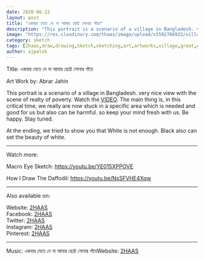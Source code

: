 ```yaml
---
date: 2020-06-22
layout: post
title: "একবার যেতে দে না আমার ছোট্ট সোনার গাঁয়ে"
description: "This portrait is a scenario of a village in Bangladesh. very nice view with the scene of realty of poverty. Read more on: https://2haas.ml/amar-sotto-sonar-gayen"
image: "https://res.cloudinary.com/thaas/image/upload/v1592766922/village_temp_ekiqyd.jpg"
category: sketch
tags: [2haas,draw,drawing,Sketch,sketching,art,artworks,village,great,great scenario,poor,lockdown,quarantines,black lives matter,#YouTubeBlack,YouTubeBlack,White,black,black and white]
author: ajpalok
---
```


Title: একবার যেতে দে না আমার ছোট্ট সোনার গাঁয়ে  

Art Work by: Abrar Jahin 

This portrait is a scenario of a village in Bangladesh. very nice view with the scene of realty of poverty. Watch the <a href="https://youtu.be/CZdrRcEnWa8">VIDEO</a>.  The main thing is, in this critical time, we really are now stuck in a specific area which is needed and good for us but also can be harmful. so keep your mind fresh with us. Be happy. Stay tuned.  

At the ending, we tried to show you that White is not enough. Black also can set the beauty of white. 

------------------------------------------------------------------------------------

Watch more:

Macro Eye Sketch: https://youtu.be/YE015XPPOVE

How I Draw The Daffodil: https://youtu.be/NsSFVHE4Xqw

------------------------------------------------------------------------------------

Also available on:

Website: [2HAAS](https://2haas.ml/)  
Facebook: [2HAAS](https://facebook.com/2haas)  
Twitter: [2HAAS](https://twitter.com/2haas_ml)  
Instagram: [2HAAS](https://instagram.com/2haas.ml)  
Pinterest: [2HAAS](https://pinterest.com/2haas_ml)  
  
------------------------------------------------------------------------------------

Music: একবার যেতে দে না আমার ছোট্ট সোনার গাঁয়েWebsite: [2HAAS](https://2haas.ml/)  

